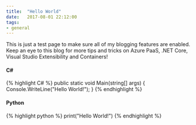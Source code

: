 ```yaml
---
title:  "Hello World"
date:   2017-08-01 22:12:00
tags:
- general
---
```


This is just a test page to make sure all of my blogging features are enabled. Keep an eye to this blog for more tips and tricks on Azure PaaS, .NET Core, Visual Studio Extensibility and Containers!

#### C#
{% highlight C# %}
public static void Main(string[] args)
{
    Console.WriteLine("Hello World!");
}
{% endhighlight %}

#### Python
{% highlight python %}
print("Hello World!")
{% endhighlight %}
